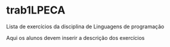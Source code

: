 # trab1LPECA
Lista de exercícios da disciplina de Linguagens de programação

Aqui os alunos devem inserir a descrição dos exercícios
